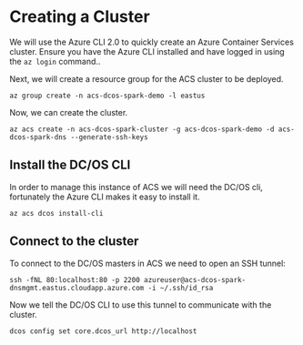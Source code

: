 # Creating a Cluster

We will use the Azure CLI 2.0 to quickly create an Azure Container
Services cluster. Ensure you have the Azure CLI installed and have
logged in using the `az login` command..


Next, we will create a resource group for the ACS cluster to be deployed.

```
az group create -n acs-dcos-spark-demo -l eastus
```

Now, we can create the cluster.

```
az acs create -n acs-dcos-spark-cluster -g acs-dcos-spark-demo -d acs-dcos-spark-dns --generate-ssh-keys
```

## Install the DC/OS CLI

In order to manage this instance of ACS we will need the DC/OS cli,
fortunately the Azure CLI makes it easy to install it.

```
az acs dcos install-cli
```

## Connect to the cluster

To connect to the DC/OS masters in ACS we need to open an SSH tunnel:

```
ssh -fNL 80:localhost:80 -p 2200 azureuser@acs-dcos-spark-dnsmgmt.eastus.cloudapp.azure.com -i ~/.ssh/id_rsa
```

Now we tell the DC/OS CLI to use this tunnel to communicate with the cluster.

```
dcos config set core.dcos_url http://localhost
```

